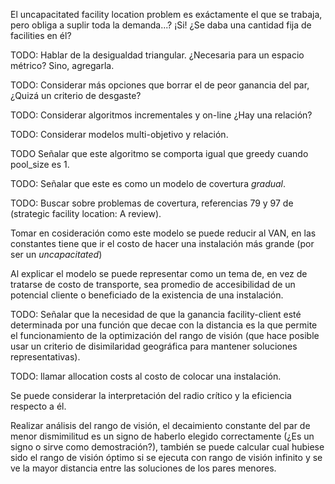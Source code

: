 El uncapacitated facility location problem es exáctamente el que se trabaja, pero obliga a suplir toda la demanda...? ¡Si!
¿Se daba una cantidad fija de facilities en él?

TODO: Hablar de la desigualdad triangular. ¿Necesaria para un espacio métrico? Sino, agregarla.

TODO: Considerar más opciones que borrar el de peor ganancia del par, ¿Quizá un criterio de desgaste?

TODO: Considerar algoritmos incrementales y on-line ¿Hay una relación?

TODO: Considerar modelos multi-objetivo y relación.

TODO Señalar que este algoritmo se comporta igual que greedy cuando pool_size es 1.

TODO: Señalar que este es como un modelo de covertura _gradual_.

TODO: Buscar sobre problemas de covertura, referencias 79 y 97 de (strategic facility location: A review).

Tomar en cosideración como este modelo se puede reducir al VAN, en las constantes tiene que ir el costo de hacer una instalación más grande (por ser un *uncapacitated*)

Al explicar el modelo se puede representar como un tema de, en vez de tratarse de costo de transporte, sea promedio de accesibilidad de un potencial cliente o beneficiado de la existencia de una instalación.

TODO: Señalar que la necesidad de que la ganancia facility-client esté determinada por una función que decae con la distancia es la que permite el funcionamiento de la optimización del rango de visión (que hace posible usar un criterio de disimilaridad geográfica para mantener soluciones representativas).

TODO: llamar allocation costs al costo de colocar una instalación.

Se puede considerar la interpretación del radio crítico y la eficiencia respecto a él.

Realizar análisis del rango de visión, el decaimiento constante del par de menor dismimilitud es un signo de haberlo elegido correctamente (¿Es un signo o sirve como demostración?), también se puede calcular cual hubiese sido el rango de visión óptimo si se ejecuta con rango de visión infinito y se ve la mayor distancia entre las soluciones de los pares menores.

